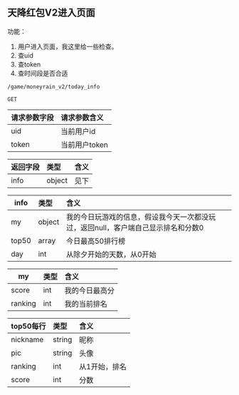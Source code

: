 
## 天降红包V2进入页面

功能：

1. 用户进入页面，我这里给一些检查。
1. 查uid
1. 查token
1. 查时间段是否合适


~~~
/game/moneyrain_v2/today_info
~~~
~~~
GET
~~~

| 请求参数字段        | 请求参数含义  |
| -------- |:------|
|uid|当前用户id|
|token|当前用户token|


| 返回字段        | 类型 |含义  |
| -------- |:------|:------|
| info     | object | 见下 |

| info        | 类型 |含义  |
| -------- |:------|:------|
| my     | object | 我的今日玩游戏的信息，假设我今天一次都没玩过，返回null，客户端自己显示排名和分数0 |
| top50     | array | 今日最高50排行榜 |
| day     | int | 从除夕开始的天数，从0开始 |

| my        | 类型 |含义  |
| -------- |:------|:------|
| score     | int | 我的今日最高分 |
|ranking     | int | 我的当前排名 |


| top50每行        | 类型 |含义  |
| -------- |:------|:------|
| nickname     | string | 昵称 |
| pic          | string | 头像 |
| ranking     | int | 从1开始，排名 |
| score     | int | 分数 |




